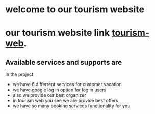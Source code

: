 # welcome to our tourism website

# our tourism website link [tourism-web](https://tourism-web-2ab2c.web.app/).

## Available services and supports are

In the project

<ul>
 <li>we have 6 differrent services for customer vacation</li>
 <li>we have google log in option for log in users</li>
 <li>also we provide our best organizer</li>
 <li>in  tourism web you see we are provide best offers</li>
 <li>we have so many booking services functionality for you</li>
</ul>
